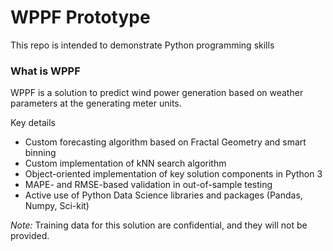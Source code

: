 # WPPF Prototype #

This repo is intended to demonstrate Python programming skills

### What is WPPF ###

WPPF is a solution to predict wind power generation based on weather parameters at the generating meter units.

Key details
* Custom forecasting algorithm based on Fractal Geometry and smart binning
* Custom implementation of kNN search algorithm
* Object-oriented implementation of key solution components in Python 3
* MAPE- and RMSE-based validation in out-of-sample testing 
* Active use of Python Data Science libraries and packages (Pandas, Numpy, Sci-kit)

_Note:_ Training data for this solution are confidential, and they will not be provided.
